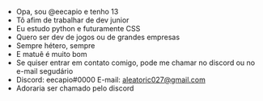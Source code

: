 -  Opa, sou @eecapio e tenho 13
-  Tô afim de trabalhar de dev junior
-  Eu estudo python e futuramente CSS
-  Quero ser dev de jogos ou de grandes empresas
-  Sempre hétero, sempre
-  E matuê é muito bom
-  Se quiser entrar em contato comigo, pode me chamar no discord ou no e-mail segudário
-  Discord: eecapio#0000 E-mail: aleatoric027@gmail.com
-  Adoraria ser chamado pelo discord

<!---
4Tal
--->

